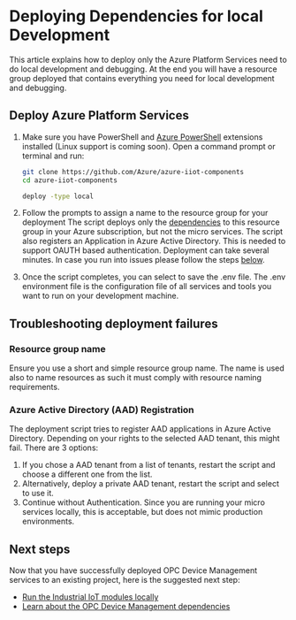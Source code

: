 # Deploying Dependencies for local Development

This article explains how to deploy only the Azure Platform Services need to do local development and debugging.   At the end you will have a resource group deployed that contains everything you need for local development and debugging.

## Deploy Azure Platform Services

1. Make sure you have PowerShell and [Azure PowerShell](https://docs.microsoft.com/en-us/powershell/azure/install-az-ps?view=azps-1.1.0) extensions installed (Linux support is coming soon).  Open a command prompt or terminal and run:

   ```bash
   git clone https://github.com/Azure/azure-iiot-components
   cd azure-iiot-components
   ```

   ```bash
   deploy -type local
   ```

2. Follow the prompts to assign a name to the resource group for your deployment  The script deploys only the [dependencies](architecture-dependencies.md) to this resource group in your Azure subscription, but not the micro services.  The script also registers an Application in Azure Active Directory.  This is needed to support OAUTH based authentication.  Deployment can take several minutes.  In case you run into issues please follow the steps [below](#Troubleshooting-deployment-failures).

3. Once the script completes, you can select to save the .env file.  The .env environment file is the configuration file of all services and tools you want to run on your development machine.  

## Troubleshooting deployment failures

### Resource group name

Ensure you use a short and simple resource group name.  The name is used also to name resources as such it must comply with resource naming requirements.  

### Azure Active Directory (AAD) Registration 

The deployment script tries to register AAD applications in Azure Active Directory.  Depending on your rights to the selected AAD tenant, this might fail.   There are 3 options:

1. If you chose a AAD tenant from a list of tenants, restart the script and choose a different one from the list.
2. Alternatively, deploy a private AAD tenant, restart the script and select to use it.
3. Continue without Authentication.  Since you are running your micro services locally, this is acceptable, but does not mimic production environments.  

## Next steps

Now that you have successfully deployed OPC Device Management services to an existing project, here is the suggested next step:

- [Run the Industrial IoT modules locally](howto-deploy-modules.md)
- [Learn about the OPC Device Management dependencies](twin/dependencies.md)

